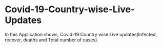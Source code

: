 # Covid-19-Country-wise-Live-Updates
In this Application shows, Covid-19 Country wise Live updates(Infected, recover, deaths and Total number of cases).
